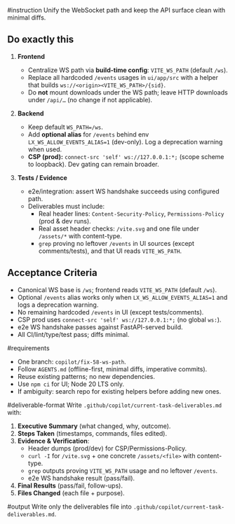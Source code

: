 #instruction
Unify the WebSocket path and keep the API surface clean with minimal diffs.

## Do exactly this
1) **Frontend**
   - Centralize WS path via **build-time config**: `VITE_WS_PATH` (default `/ws`).
   - Replace all hardcoded `/events` usages in `ui/app/src` with a helper that builds `ws://<origin><VITE_WS_PATH>/{sid}`.
   - Do **not** mount downloads under the WS path; leave HTTP downloads under `/api/…` (no change if not applicable).

2) **Backend**
   - Keep default `WS_PATH=/ws`.
   - Add **optional alias** for `/events` behind env `LX_WS_ALLOW_EVENTS_ALIAS=1` (dev-only). Log a deprecation warning when used.
   - **CSP (prod):** `connect-src 'self' ws://127.0.0.1:*;` (scope scheme to loopback). Dev gating can remain broader.

3) **Tests / Evidence**
   - e2e/integration: assert WS handshake succeeds using configured path.
   - Deliverables must include:
     - Real header lines: `Content-Security-Policy`, `Permissions-Policy` (prod & dev runs).
     - Real asset header checks: `/vite.svg` and one file under `/assets/*` with content-type.
     - `grep` proving no leftover `/events` in UI sources (except comments/tests), and that UI reads `VITE_WS_PATH`.

## Acceptance Criteria
- Canonical WS base is `/ws`; frontend reads `VITE_WS_PATH` (default `/ws`).
- Optional `/events` alias works only when `LX_WS_ALLOW_EVENTS_ALIAS=1` and logs a deprecation warning.
- No remaining hardcoded `/events` in UI (except tests/comments).
- CSP prod uses `connect-src 'self' ws://127.0.0.1:*;` (no global `ws:`).
- e2e WS handshake passes against FastAPI-served build.
- All CI/lint/type/test pass; diffs minimal.

#requirements
- One branch: `copilot/fix-58-ws-path`.
- Follow `AGENTS.md` (offline-first, minimal diffs, imperative commits).
- Reuse existing patterns; no new dependencies.
- Use `npm ci` for UI; Node 20 LTS only.
- If ambiguity: search repo for existing helpers before adding new ones.

#deliverable-format
Write `.github/copilot/current-task-deliverables.md` with:
1. **Executive Summary** (what changed, why, outcome).
2. **Steps Taken** (timestamps, commands, files edited).
3. **Evidence & Verification**:
   - Header dumps (prod/dev) for CSP/Permissions-Policy.
   - `curl -I` for `/vite.svg` + one concrete `/assets/<file>` with content-type.
   - `grep` outputs proving `VITE_WS_PATH` usage and no leftover `/events`.
   - e2e WS handshake result (pass/fail).
4. **Final Results** (pass/fail, follow-ups).
5. **Files Changed** (each file + purpose).

#output
Write only the deliverables file into `.github/copilot/current-task-deliverables.md`.

